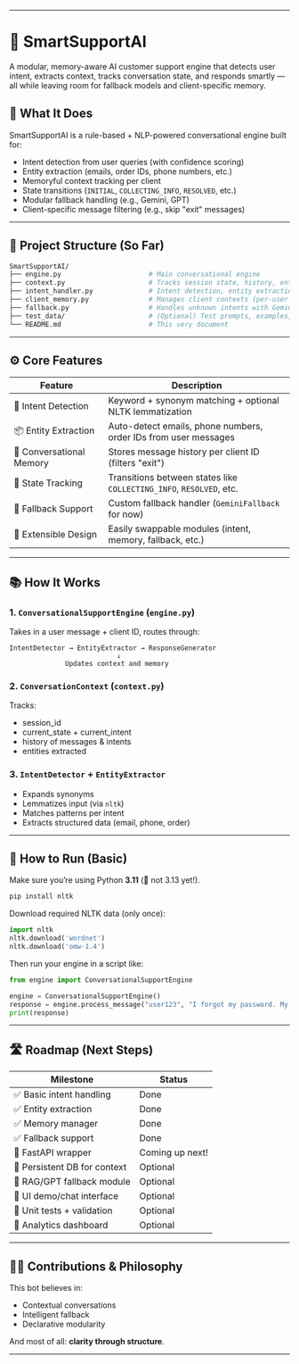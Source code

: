 
---

# 🧠 SmartSupportAI

A modular, memory-aware AI customer support engine that detects user intent, extracts context, tracks conversation state, and responds smartly — all while leaving room for fallback models and client-specific memory.

## 🚀 What It Does

SmartSupportAI is a rule-based + NLP-powered conversational engine built for:

* Intent detection from user queries (with confidence scoring)
* Entity extraction (emails, order IDs, phone numbers, etc.)
* Memoryful context tracking per client
* State transitions (`INITIAL`, `COLLECTING_INFO`, `RESOLVED`, etc.)
* Modular fallback handling (e.g., Gemini, GPT)
* Client-specific message filtering (e.g., skip "exit" messages)

---

## 🧩 Project Structure (So Far)

```bash
SmartSupportAI/
├── engine.py                      # Main conversational engine
├── context.py                     # Tracks session state, history, entities
├── intent_handler.py              # Intent detection, entity extraction, response generation
├── client_memory.py               # Manages client contexts (per-user memory)
├── fallback.py                    # Handles unknown intents with Gemini or fallback logic
├── test_data/                     # (Optional) Test prompts, examples, transcripts
└── README.md                      # This very document
```

---

## ⚙️ Core Features

| Feature                  | Description                                                         |
| ------------------------ | ------------------------------------------------------------------- |
| 🧠 Intent Detection      | Keyword + synonym matching + optional NLTK lemmatization            |
| 📦 Entity Extraction     | Auto-detect emails, phone numbers, order IDs from user messages     |
| 💬 Conversational Memory | Stores message history per client ID (filters "exit")               |
| 🔁 State Tracking        | Transitions between states like `COLLECTING_INFO`, `RESOLVED`, etc. |
| 🛑 Fallback Support      | Custom fallback handler (`GeminiFallback` for now)                  |
| 🧰 Extensible Design     | Easily swappable modules (intent, memory, fallback, etc.)           |

---

## 📚 How It Works

### 1. `ConversationalSupportEngine` (`engine.py`)

Takes in a user message + client ID, routes through:

```text
IntentDetector → EntityExtractor → ResponseGenerator
                           ↓
              Updates context and memory
```

### 2. `ConversationContext` (`context.py`)

Tracks:

* session\_id
* current\_state + current\_intent
* history of messages & intents
* entities extracted

### 3. `IntentDetector` + `EntityExtractor`

* Expands synonyms
* Lemmatizes input (via `nltk`)
* Matches patterns per intent
* Extracts structured data (email, phone, order)

---

## 🧪 How to Run (Basic)

Make sure you’re using Python **3.11** (🛑 not 3.13 yet!).

```bash
pip install nltk
```

Download required NLTK data (only once):

```python
import nltk
nltk.download('wordnet')
nltk.download('omw-1.4')
```

Then run your engine in a script like:

```python
from engine import ConversationalSupportEngine

engine = ConversationalSupportEngine()
response = engine.process_message("user123", "I forgot my password. My email is foo@example.com")
print(response)
```

---

## 🛣️ Roadmap (Next Steps)

| Milestone                    | Status          |
| ---------------------------- | --------------- |
| ✅ Basic intent handling      | Done            |
| ✅ Entity extraction          | Done            |
| ✅ Memory manager             | Done            |
| ✅ Fallback support           | Done            |
| 🔲 FastAPI wrapper           | Coming up next! |
| 🔲 Persistent DB for context | Optional        |
| 🔲 RAG/GPT fallback module   | Optional        |
| 🔲 UI demo/chat interface    | Optional        |
| 🔲 Unit tests + validation   | Optional        |
| 🔲 Analytics dashboard       | Optional        |

---

## 🧙‍♂️ Contributions & Philosophy


This bot believes in:

* Contextual conversations
* Intelligent fallback
* Declarative modularity

And most of all: **clarity through structure**.



---

